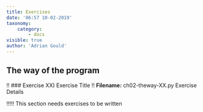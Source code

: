 ```yaml
---
title: Exercises
date: '06:57 10-02-2019'
taxonomy:
    category:
        - docs
visible: true
author: 'Adrian Gould'
---
```


## The way of the program

!! ### Exercise XX) Exercise Title
!! **Filename:** ch02-theway-XX.py
Exercise Details

!!!!! This section needs exercises to be written